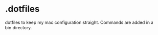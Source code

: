 .dotfiles
=========

dotfiles to keep my mac configuration straight. Commands are added in a bin directory.